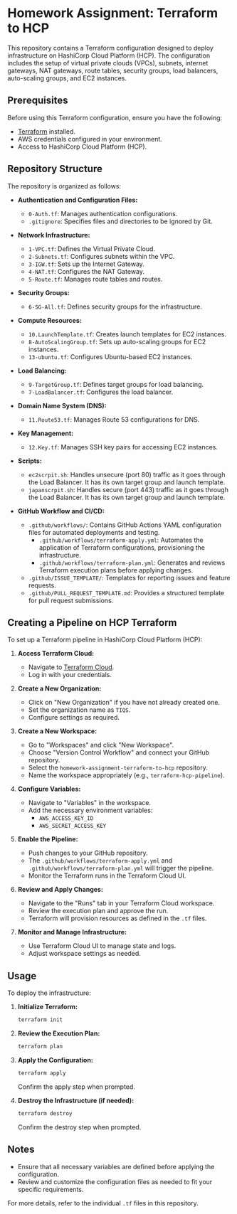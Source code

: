 # Homework Assignment: Terraform to HCP

This repository contains a Terraform configuration designed to deploy infrastructure on HashiCorp Cloud Platform (HCP). The configuration includes the setup of virtual private clouds (VPCs), subnets, internet gateways, NAT gateways, route tables, security groups, load balancers, auto-scaling groups, and EC2 instances.

## Prerequisites

Before using this Terraform configuration, ensure you have the following:

- [Terraform](https://www.terraform.io/downloads.html) installed.
- AWS credentials configured in your environment.
- Access to HashiCorp Cloud Platform (HCP).

## Repository Structure

The repository is organized as follows:

- **Authentication and Configuration Files:**
  - `0-Auth.tf`: Manages authentication configurations.
  - `.gitignore`: Specifies files and directories to be ignored by Git.

- **Network Infrastructure:**
  - `1-VPC.tf`: Defines the Virtual Private Cloud.
  - `2-Subnets.tf`: Configures subnets within the VPC.
  - `3-IGW.tf`: Sets up the Internet Gateway.
  - `4-NAT.tf`: Configures the NAT Gateway.
  - `5-Route.tf`: Manages route tables and routes.

- **Security Groups:**
  - `6-SG-All.tf`: Defines security groups for the infrastructure.

- **Compute Resources:**
  - `10.LaunchTemplate.tf`: Creates launch templates for EC2 instances.
  - `8-AutoScalingGroup.tf`: Sets up auto-scaling groups for EC2 instances.
  - `13-ubuntu.tf`: Configures Ubuntu-based EC2 instances.

- **Load Balancing:**
  - `9-TargetGroup.tf`: Defines target groups for load balancing.
  - `7-LoadBalancer.tf`: Configures the load balancer.

- **Domain Name System (DNS):**
  - `11.Route53.tf`: Manages Route 53 configurations for DNS.

- **Key Management:**
  - `12.Key.tf`: Manages SSH key pairs for accessing EC2 instances.

- **Scripts:**
  - `ec2scrpit.sh`: Handles unsecure (port 80) traffic as it goes through the Load Balancer. It has its own target group and launch template.
  - `japanscrpit.sh`: Handles secure (port 443) traffic as it goes through the Load Balancer. It has its own target group and launch template.

- **GitHub Workflow and CI/CD:**
  - `.github/workflows/`: Contains GitHub Actions YAML configuration files for automated deployments and testing.
    - `.github/workflows/terraform-apply.yml`: Automates the application of Terraform configurations, provisioning the infrastructure.
    - `.github/workflows/terraform-plan.yml`: Generates and reviews Terraform execution plans before applying changes.
  - `.github/ISSUE_TEMPLATE/`: Templates for reporting issues and feature requests.
  - `.github/PULL_REQUEST_TEMPLATE.md`: Provides a structured template for pull request submissions.

## Creating a Pipeline on HCP Terraform

To set up a Terraform pipeline in HashiCorp Cloud Platform (HCP):

1. **Access Terraform Cloud:**
   - Navigate to [Terraform Cloud](https://app.terraform.io/app/organizations).
   - Log in with your credentials.

2. **Create a New Organization:**
   - Click on "New Organization" if you have not already created one.
   - Set the organization name as `TIQS`.
   - Configure settings as required.

3. **Create a New Workspace:**
   - Go to "Workspaces" and click "New Workspace".
   - Choose "Version Control Workflow" and connect your GitHub repository.
   - Select the `homework-assignment-terraform-to-hcp` repository.
   - Name the workspace appropriately (e.g., `terraform-hcp-pipeline`).

4. **Configure Variables:**
   - Navigate to "Variables" in the workspace.
   - Add the necessary environment variables:
     - `AWS_ACCESS_KEY_ID`
     - `AWS_SECRET_ACCESS_KEY`

5. **Enable the Pipeline:**
   - Push changes to your GitHub repository.
   - The `.github/workflows/terraform-apply.yml` and `.github/workflows/terraform-plan.yml` will trigger the pipeline.
   - Monitor the Terraform runs in the Terraform Cloud UI.

6. **Review and Apply Changes:**
   - Navigate to the "Runs" tab in your Terraform Cloud workspace.
   - Review the execution plan and approve the run.
   - Terraform will provision resources as defined in the `.tf` files.

7. **Monitor and Manage Infrastructure:**
   - Use Terraform Cloud UI to manage state and logs.
   - Adjust workspace settings as needed.

## Usage

To deploy the infrastructure:

1. **Initialize Terraform:**

   ```bash
   terraform init
   ```

2. **Review the Execution Plan:**

   ```bash
   terraform plan
   ```

3. **Apply the Configuration:**

   ```bash
   terraform apply
   ```

   Confirm the apply step when prompted.

4. **Destroy the Infrastructure (if needed):**

   ```bash
   terraform destroy
   ```

   Confirm the destroy step when prompted.

## Notes

- Ensure that all necessary variables are defined before applying the configuration.
- Review and customize the configuration files as needed to fit your specific requirements.

For more details, refer to the individual `.tf` files in this repository.
